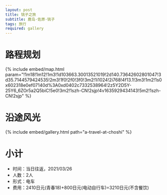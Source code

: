```yaml
---
layout: post
title: 铫子之旅
subtitle: 鹿岛·佐原·铫子
tags: 旅行
required: gallery
---
```


# 路程规划

{% include embed/map.html param="!1m18!1m12!1m3!1d103663.30013521019!2d140.73642602801047!3d35.7144579424535!2m3!1f0!2f0!3f0!3m2!1i1024!2i768!4f13.1!3m3!1m2!1s0x602318e0ef07140d%3A0xd0402c7332538964!2z5Y2D5Y-25Y6_6ZOr5a2Q5biC!5e0!3m2!1szh-CN!2sjp!4v1635929434143!5m2!1szh-CN!2sjp" %}

# 沿途风光

{% include embed/gallery.html path="a-travel-at-choshi" %}

# 小计

- 时间：当日往返，2021/03/26
- 人数：2人
- 形式：电车
- 费用：2410日元(青春18)+800日元(电动自行车)=3210日元(不含餐饮)
